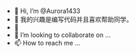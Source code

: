 - 👋 Hi, I’m @Aurora1433
- 👀 我的兴趣是编写代码并且喜欢帮助同学。
- 🌱 
- 💞️ I’m looking to collaborate on ...
- 📫 How to reach me ...

<!---
Aurora1433/Aurora1433 is a ✨ special ✨ repository because its `README.md` (this file) appears on your GitHub profile.
You can click the Preview link to take a look at your changes.
--->
